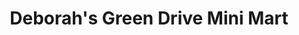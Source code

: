 ---
title: "Deborah's Green Drive Mini Mart"
url: /larne/deborahs-green-drive-mini-mart/
shop: Lebensmittel
---
